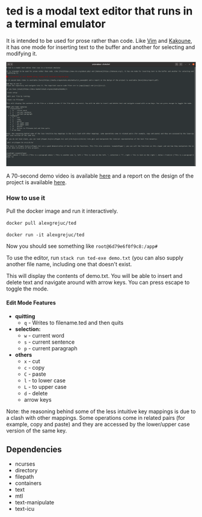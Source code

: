 # ted is a modal text editor that runs in a terminal emulator

It is intended to be used for prose rather than code. Like [Vim](https://www.vim.org/about.php) and [Kakoune](https://kakoune.org/), it has one mode for inserting text to the buffer and another for selecting and modifying it.

![A screenshot of this README being viewed with ted](docs/img/ted.png)

A 70-second demo video is available [here](https://media.oregonstate.edu/media/t/1_01l6076t) and a report on the design of the project is available [here](docs/report.pdf).

### How to use it

Pull the docker image and run it interactively.

`docker pull alexgrejuc/ted`

`docker run -it alexgrejuc/ted`

Now you should see something like `root@6d79e6f0f9c8:/app#`

To use the editor, run `stack run ted-exe demo.txt` (you can also supply another file name, including one that doesn't exist.

This will display the contents of demo.txt. You will be able to insert and delete text and navigate around with arrow keys. You can press escape to toggle the mode.

#### Edit Mode Features
  * **quitting**
    * `q` - Writes to filename.ted and then quits
  * **selection:**
    * `w` - current word
    * `s` - current sentence
    * `p` - current paragraph
  * **others**
    * `x` - cut
    * `c` - copy
    * `C` - paste
    * `l` - to lower case
    * `L` - to upper case
    * `d` - delete
    * arrow keys

Note: the reasoning behind some of the less intuitive key mappings is due to a clash with other mappings. Some operations come in related pairs (for example, copy and paste) and they are accessed by the lower/upper case version of the same key.

## Dependencies
- ncurses
- directory
- filepath
- containers
- text
- mtl
- text-manipulate
- text-icu

